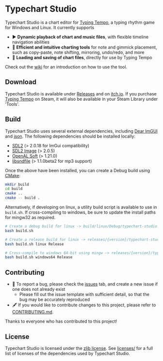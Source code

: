 # Typechart Studio

Typechart Studio is a chart editor for [Typing Tempo](https://store.steampowered.com/app/2332930/Typing_Tempo), a typing rhythm game for Windows and Linux. It currently supports

* ▶️ **Dynamic playback of chart and music files**, with flexible timeline navigation abilities
* 📝 **Efficient and intuitive charting tools** for note and gimmick placement, such as copy-paste, note shifting, mirroring, undo/redo, and more
* 📂 **Loading and saving of chart files**, directly for use by Typing Tempo

Check out the [wiki]() for an introduction on how to use the tool.

## Download

Typechart Studio is available under [Releases](https://github.com/vsieplus/typechart-studio/releases) and on [itch.io](https://rainbeatgames.itch.io/typechart-studio).
If you purchase [Typing Tempo](https://store.steampowered.com/app/2332930/Typing_Tempo) on Steam, it will also be available in your Steam Library under 'Tools'.

## Build

Typechart Studio uses several external dependencies, including [Dear ImGUI](https://github.com/ocornut/imgui) and [json](https://github.com/nlohmann/json).
The following dependencies should be installed locally:

* [SDL2](https://github.com/libsdl-org/SDL) (> 2.0.18 for ImGui compatibility)
* [SDL2 Image](https://github.com/libsdl-org/SDL_image) (> 2.0.5)
* [OpenAL Soft](https://github.com/kcat/openal-soft) (> 1.21.0)
* [libsndfile](https://github.com/libsndfile/libsndfile) (> 1.1.0beta2 for mp3 support)

Once the above have been installed, you can create a Debug build using [CMake](https://cmake.org/):

```bash
mkdir build
cd build
cmake ..
cmake -- build .
```

Alternatively, if developing on linux, a utility build script is available to use in `build.sh`. If cross-compiling to windows, be sure to update the install paths for mingw32 as required.

```bash
# Create a debug build for linux -> build/linux/Debug/typechart-studio
bash build.sh

# Create a release build for linux -> releases/{version}/typechart-studio-{version}-linux.zip
bash build.sh linux Release

# Cross-compile to windows 64-bit using mingw -> releases/{version}/typechart-studio-{version}-windows64.zip
bash build.sh windows64 Release
```

## Contributing

- 🐛 To report a bug, please check the [issues](https://github.com/vsieplus/typechart-studio/issues) tab, and create a new issue if one does not already exist
  - Please fill out the issue template with sufficient detail, so that the bug may be accurately reproduced
- 🖋️ If you would like to contribute changes to this project, please refer to [CONTRIBUTING.md](CONTRIBUTING.md).

Thanks to everyone who has contributed to this project!

## License

Typechart Studio is licensed under the [zlib license](LICENSE.txt). See [licenses/](licenses/) for a full list of licenses of the dependencies used by Typechart Studio.

